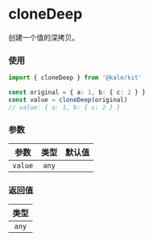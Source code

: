 # cloneDeep

创建一个值的深拷贝。

### 使用

```ts
import { cloneDeep } from '@kale/kit'

const original = { a: 1, b: { c: 2 } }
const value = cloneDeep(original)
// value: { a: 1, b: { c: 2 } }
```

### 参数

| 参数    | 类型  | 默认值 |
| ------- | :---: | -----: |
| `value` | `any` |        |

### 返回值

| 类型  |
| :---: |
| `any` |
